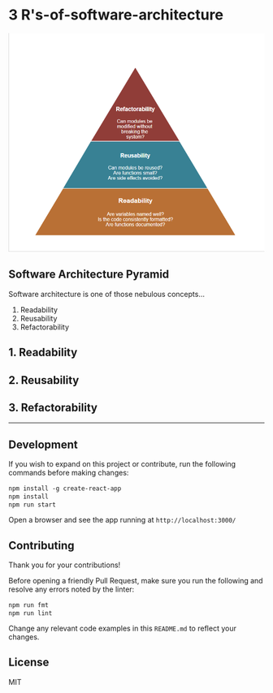 # 3 R's-of-software-architecture

![software architecture pyramid](public/software-architecture-pyramid.png)

## Software Architecture Pyramid
Software architecture is one of those nebulous concepts...

1. Readability
2. Reusability
3. Refactorability

## 1. Readability
## 2. Reusability
## 3. Refactorability

--------------------------------------------------------------------------------
## Development
If you wish to expand on this project or contribute, run the following commands before making changes:

```
npm install -g create-react-app
npm install
npm run start
```

Open a browser and see the app running at `http://localhost:3000/`

## Contributing
Thank you for your contributions!

Before opening a friendly Pull Request, make sure you run the following and resolve any errors noted by the linter:

```
npm run fmt
npm run lint
```

Change any relevant code examples in this `README.md` to reflect your changes.

## License
MIT
